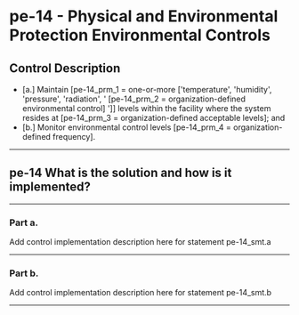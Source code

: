 # pe-14 - Physical and Environmental Protection Environmental Controls

## Control Description

- \[a.\] Maintain \[pe-14_prm_1 = one-or-more \['temperature', 'humidity', 'pressure', 'radiation', ' \[pe-14_prm_2 = organization-defined environmental control\] '\]\] levels within the facility where the system resides at \[pe-14_prm_3 = organization-defined acceptable levels\]; and
- \[b.\] Monitor environmental control levels \[pe-14_prm_4 = organization-defined frequency\].

______________________________________________________________________

## pe-14 What is the solution and how is it implemented?

______________________________________________________________________

### Part a.

Add control implementation description here for statement pe-14_smt.a

______________________________________________________________________

### Part b.

Add control implementation description here for statement pe-14_smt.b

______________________________________________________________________
